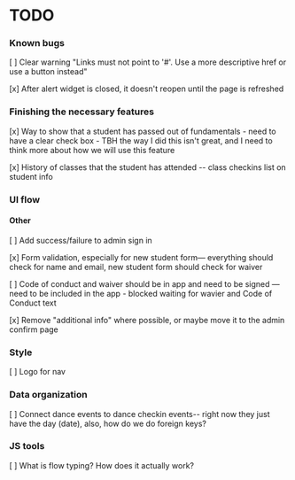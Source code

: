 # TODO

### Known bugs

[ ] Clear warning "Links must not point to '#'. Use a more descriptive href or use a button instead"

[x] After alert widget is closed, it doesn't reopen until the page is refreshed


### Finishing the necessary features

[x] Way to show that a student has passed out of fundamentals - need to have a clear check box - TBH the way I did this isn't great, and I need to think more about how we will use this feature

[x] History of classes that the student has attended -- class checkins list on student info


### UI flow

#### Other

[ ] Add success/failure to admin sign in

[x] Form validation, especially for new student form— everything should check for name and email, new student form should check for waiver

[ ] Code of conduct and waiver should be in app and need to be signed — need to be included in the app - blocked waiting for wavier and Code of Conduct text

[x] Remove "additional info" where possible, or maybe move it to the admin confirm page


### Style

[ ] Logo for nav


### Data organization

[ ] Connect dance events to dance checkin events-- right now they just have the day (date), also, how do we do foreign keys?


### JS tools

[ ] What is flow typing? How does it actually work?
